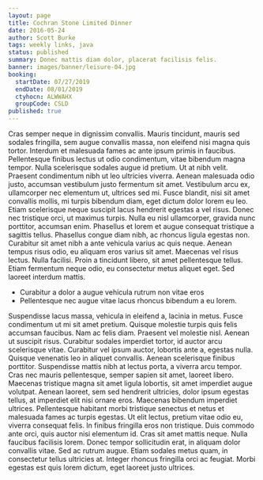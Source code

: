 ```yaml
---
layout: page
title: Cochran Stone Limited Dinner
date: 2016-05-24
author: Scott Burke
tags: weekly links, java
status: published
summary: Donec mattis diam dolor, placerat facilisis felis.
banner: images/banner/leisure-04.jpg
booking:
  startDate: 07/27/2019
  endDate: 08/01/2019
  ctyhocn: ALWWAHX
  groupCode: CSLD
published: true
---
```

Cras semper neque in dignissim convallis. Mauris tincidunt, mauris sed sodales fringilla, sem augue convallis massa, non eleifend nisi magna quis tortor. Interdum et malesuada fames ac ante ipsum primis in faucibus. Pellentesque finibus lectus ut odio condimentum, vitae bibendum magna tempor. Nulla scelerisque sodales augue id pretium. Ut at nibh velit. Praesent condimentum nibh ut leo ultricies viverra. Aenean malesuada odio justo, accumsan vestibulum justo fermentum sit amet. Vestibulum arcu ex, ullamcorper nec elementum ut, ultrices sed mi. Fusce blandit, nisi sit amet convallis mollis, mi turpis bibendum diam, eget dictum dolor lorem eu leo. Etiam scelerisque neque suscipit lacus hendrerit egestas a vel risus. Donec nec tristique orci, ut maximus turpis.
Nulla eu nisl ullamcorper, gravida nunc porttitor, accumsan enim. Phasellus et lorem et augue consequat tristique a sagittis tellus. Phasellus congue diam nibh, ac rhoncus ligula egestas non. Curabitur sit amet nibh a ante vehicula varius ac quis neque. Aenean tempus risus odio, eu aliquam eros varius sit amet. Maecenas vel risus lectus. Nulla facilisi. Proin a tincidunt libero, sit amet pellentesque tellus. Etiam fermentum neque odio, eu consectetur metus aliquet eget. Sed laoreet interdum mattis.

* Curabitur a dolor a augue vehicula rutrum non vitae eros
* Pellentesque nec augue vitae lacus rhoncus bibendum a eu lorem.

Suspendisse lacus massa, vehicula in eleifend a, lacinia in metus. Fusce condimentum ut mi sit amet pretium. Quisque molestie turpis quis felis accumsan faucibus. Nam ac felis diam. Praesent vel molestie nisl. Aenean ut suscipit risus. Curabitur sodales imperdiet tortor, id auctor arcu scelerisque vitae. Curabitur vel ipsum auctor, lobortis ante a, egestas nulla. Quisque venenatis leo in aliquet convallis. Aenean scelerisque finibus porttitor. Suspendisse mattis nibh at lectus porta, a viverra arcu tempor. Cras nec mauris pellentesque, semper sapien sit amet, laoreet libero. Maecenas tristique magna sit amet ligula lobortis, sit amet imperdiet augue volutpat. Aenean laoreet, sem sed hendrerit ultricies, dolor ipsum egestas tellus, at imperdiet elit nisi ornare eros. Maecenas bibendum imperdiet ultrices.
Pellentesque habitant morbi tristique senectus et netus et malesuada fames ac turpis egestas. Ut elit lectus, pretium vitae odio eu, viverra consequat felis. In finibus fringilla eros non tristique. Duis commodo ante orci, quis auctor nisi elementum id. Cras sit amet mattis neque. Nulla faucibus facilisis lorem. Donec tempor sollicitudin erat, in aliquam dolor convallis vitae. Sed ac rutrum augue. Etiam sodales metus quam, in consectetur tellus ultricies at. Integer rhoncus fringilla orci ac feugiat. Morbi egestas est quis lorem dictum, eget laoreet justo ultrices.
